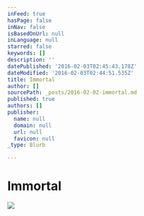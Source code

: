 ```yaml
---
inFeed: true
hasPage: false
inNav: false
isBasedOnUrl: null
inLanguage: null
starred: false
keywords: []
description: ''
datePublished: '2016-02-03T02:45:43.178Z'
dateModified: '2016-02-03T02:44:51.535Z'
title: Immortal
author: []
sourcePath: _posts/2016-02-02-immortal.md
published: true
authors: []
publisher:
  name: null
  domain: null
  url: null
  favicon: null
_type: Blurb

---
```

# Immortal
![](https://the-grid-user-content.s3-us-west-2.amazonaws.com/b0470f80-2662-473f-86ca-d4ba1360c2d6.JPG)